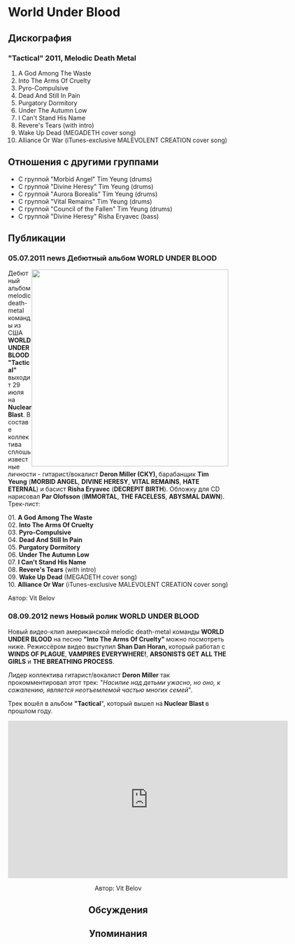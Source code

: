 # World Under Blood



## Дискография

### "Tactical" 2011, Melodic Death Metal

01. A God Among The Waste
02. Into The Arms Of Cruelty
03. Pyro-Compulsive
04. Dead And Still In Pain
05. Purgatory Dormitory
06. Under The Autumn Low
07. I Can't Stand His Name
08. Revere's Tears (with intro)
09. Wake Up Dead (MEGADETH cover song)
10. Alliance Or War (iTunes-exclusive MALEVOLENT CREATION cover song)


## Отношения с другими группами

* C группой "Morbid Angel" Tim Yeung (drums)
* C группой "Divine Heresy" Tim Yeung (drums)
* C группой "Aurora Borealis" Tim Yeung (drums)
* C группой "Vital Remains" Tim Yeung (drums)
* C группой "Council of the Fallen" Tim Yeung (drums)
* C группой "Divine Heresy" Risha Eryavec (bass)

## Публикации

### 05.07.2011 news Дебютный альбом WORLD UNDER BLOOD

<P><IMG height=450 alt="" hspace=0 src="/images/news_rus/2011.07/19894.jpg" width=450 align=right border=0>Дебютный альбом melodic death-metal команды из США <STRONG>WORLD UNDER BLOOD</STRONG> <STRONG>"Tactical" </STRONG>выходит 29 июля на <STRONG>Nuclear Blast</STRONG>. В составе коллектива сплошь известные личности - гитарист/вокалист <STRONG>Deron Miller (CKY), </STRONG>барабанщик <STRONG>Tim Yeung</STRONG> (<B>MORBID ANGEL</B>, <B>DIVINE HERESY</B>, <B>VITAL REMAINS</B>, <B>HATE ETERNAL</B>) и басист <STRONG>Risha Eryavec</STRONG> (<B>DECREPIT BIRTH</B>). Обложку для CD нарисовал <STRONG>Par Olofsson</STRONG> (<B>IMMORTAL</B>, <B>THE FACELESS</B>, <B>ABYSMAL DAWN</B>). Трек-лист:</P>
<P>01. <B>A God Among The Waste</B><BR>02. <B>Into The Arms Of Cruelty</B><BR>03. <B>Pyro-Compulsive</B><BR>04. <B>Dead And Still In Pain</B><BR>05. <B>Purgatory Dormitory</B><BR>06. <B>Under The Autumn Low</B><BR>07. <B>I Can't Stand His Name</B><BR>08. <B>Revere's Tears</B> (with intro)<BR>09. <B>Wake Up Dead</B> (MEGADETH cover song)<BR>10. <B>Alliance Or War</B> (iTunes-exclusive MALEVOLENT CREATION cover song)</P>
Автор: Vit Belov

### 08.09.2012 news Новый ролик WORLD UNDER BLOOD

<P>Новый видео-клип американской melodic death-metal команды <STRONG>WORLD UNDER BLOOD</STRONG> на песню <STRONG>"Into The Arms Of Cruelty" </STRONG>можно посмотреть ниже. Режиссёром видео выступил <STRONG>Shan Dan Horan, </STRONG>который работал с <STRONG>WINDS OF PLAGUE</STRONG>, <B>VAMPIRES EVERYWHERE!</B>, <B>ARSONISTS GET ALL THE GIRLS</B>&nbsp;и <B>THE BREATHING PROCESS</B>.</P>
<P>Лидер коллектива гитарист/вокалист <STRONG>Deron Miller</STRONG> так прокомментировал этот трек: "<EM>Насилие над детьми ужасно, но оно, к сожалению,&nbsp;является неотъемлемой частью&nbsp;многих семей</EM>".</P>
<P>Трек вошёл в альбом <STRONG>"Tactical</STRONG>", который вышел на<STRONG> Nuclear Blast </STRONG>в прошлом году.&nbsp;</P>
<P><center><iframe width="640" height="360" src="http://www.youtube.com/embed/MutxPWTG-20?feature=player_embedded" frameborder="0" allowfullscreen></iframe></P>
Автор: Vit Belov


## Обсуждения


## Упоминания

